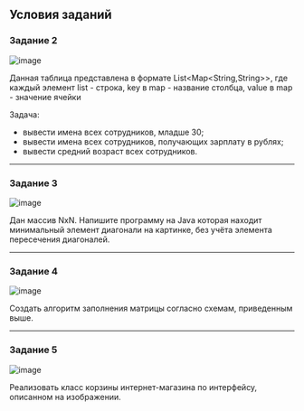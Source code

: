 ## Условия заданий

### Задание 2

![image](https://github.com/Riedery-Walst/bell-integrator-tasks/assets/90148682/d5615c85-8667-4893-83c3-1789f84d4a7c)

Данная таблица представлена в формате
List<Map<String,String>>, где каждый элемент list - строка, key в map - название столбца, value в map - значение ячейки

Задача:

- вывести имена всех сотрудников, младше 30;
- вывести имена всех сотрудников, получающих зарплату в рублях;
- вывести средний возраст всех сотрудников.
__________________________________________________

### Задание 3

![image](https://github.com/Riedery-Walst/bell-integrator-tasks/assets/90148682/442fef7c-effc-4d94-ba5a-841216fb7983)

Дан массив NxN. Напишите программу на Java которая находит минимальный элемент диагонали на картинке, без учёта элемента пересечения диагоналей.
__________________________________________________

### Задание 4

![image](https://github.com/Riedery-Walst/bell-integrator-tasks/assets/90148682/5bdf08b7-17ac-4684-8717-2c41d3136780)

Создать алгоритм заполнения матрицы согласно схемам, приведенным выше.

__________________________________________________

### Задание 5

![image](https://github.com/Riedery-Walst/bell-integrator-tasks/assets/90148682/37b94cbc-12f6-40e6-8e3e-bf4b0446eec2)

Реализовать класс корзины интернет-магазина по интерфейсу, описанном на изображении.
